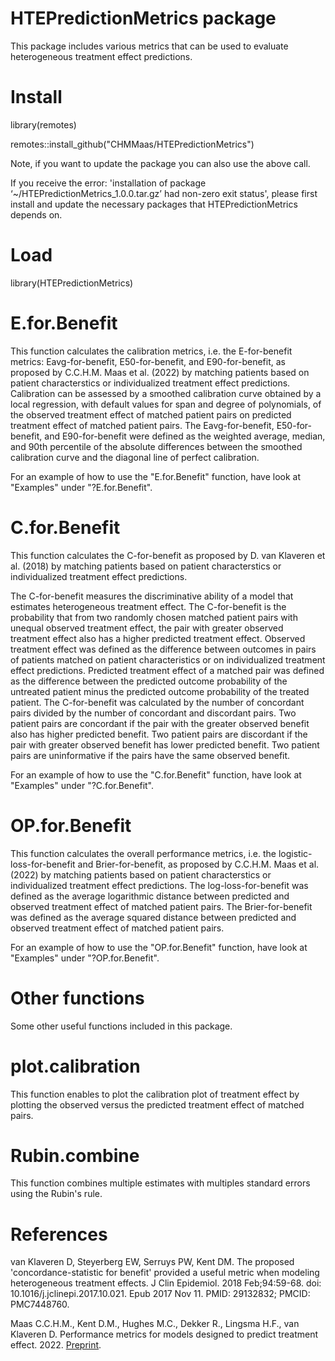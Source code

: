 # HTEPredictionMetrics package
This package includes various metrics that can be used to evaluate heterogeneous treatment effect predictions.

# Install 

library(remotes)

remotes::install_github("CHMMaas/HTEPredictionMetrics")

Note, if you want to update the package you can also use the above call.

If you receive the error: 'installation of package ‘~/HTEPredictionMetrics_1.0.0.tar.gz’ had non-zero exit status', please first install and update the necessary packages that HTEPredictionMetrics depends on.

# Load

library(HTEPredictionMetrics)

# E.for.Benefit
This function calculates the calibration metrics, i.e. the E-for-benefit metrics: Eavg-for-benefit, E50-for-benefit, and E90-for-benefit, as proposed by C.C.H.M. Maas et al. (2022) by matching patients based on patient characterstics or individualized treatment effect predictions. 
Calibration can be assessed by a smoothed calibration curve obtained by a local regression, with default values for span and degree of polynomials, of the observed treatment effect of matched patient pairs on predicted treatment effect of matched patient pairs.
The Eavg-for-benefit, E50-for-benefit, and E90-for-benefit were defined as the weighted average, median, and 90th percentile of the absolute differences between the smoothed calibration curve and the diagonal line of perfect calibration.

For an example of how to use the "E.for.Benefit" function, have look at "Examples" under "?E.for.Benefit".

# C.for.Benefit
This function calculates the C-for-benefit as proposed by D. van Klaveren et al. (2018) by matching patients based on patient characterstics or individualized treatment effect predictions.

The C-for-benefit measures the discriminative ability of a model that estimates heterogeneous treatment effect. 
The C-for-benefit is the probability that from two randomly chosen matched patient pairs with unequal observed treatment effect, the pair with greater observed treatment effect also has a higher predicted treatment effect. 
Observed treatment effect was defined as the difference between outcomes in pairs of patients matched on patient characteristics or on individualized treatment effect predictions. 
Predicted treatment effect of a matched pair was defined as the difference between the predicted outcome probability of the untreated patient minus the predicted outcome probability of the treated patient.
The C-for-benefit was calculated by the number of concordant pairs divided by the number of concordant and discordant pairs. 
Two patient pairs are concordant if the pair with the greater observed benefit also has higher predicted benefit. 
Two patient pairs are discordant if the pair with greater observed benefit has lower predicted benefit. Two patient pairs are uninformative if the pairs have the same observed benefit.

For an example of how to use the "C.for.Benefit" function, have look at "Examples" under "?C.for.Benefit".

# OP.for.Benefit
This function calculates the overall performance metrics, i.e. the logistic-loss-for-benefit and Brier-for-benefit, as proposed by C.C.H.M. Maas et al. (2022) by matching patients based on patient characterstics or individualized treatment effect predictions.
The log-loss-for-benefit was defined as the average logarithmic distance between predicted and observed treatment effect of matched patient pairs. 
The Brier-for-benefit was defined as the average squared distance between predicted and observed treatment effect of matched patient pairs.

For an example of how to use the "OP.for.Benefit" function, have look at "Examples" under "?OP.for.Benefit".

# Other functions
Some other useful functions included in this package.

# plot.calibration
This function enables to plot the calibration plot of treatment effect by plotting the observed versus the predicted treatment effect of matched pairs.

# Rubin.combine
This function combines multiple estimates with multiples standard errors using the Rubin's rule.

# References

van Klaveren D, Steyerberg EW, Serruys PW, Kent DM. The proposed 'concordance-statistic for benefit' provided a useful metric when modeling heterogeneous treatment effects. J Clin Epidemiol. 2018 Feb;94:59-68. doi: 10.1016/j.jclinepi.2017.10.021. Epub 2017 Nov 11. PMID: 29132832; PMCID: PMC7448760.

Maas C.C.H.M., Kent D.M., Hughes M.C., Dekker R., Lingsma H.F., van Klaveren D. Performance metrics for models designed to predict treatment effect. 2022. <a href="https://www.medrxiv.org/content/10.1101/2022.06.14.22276387v1">Preprint</a>.
